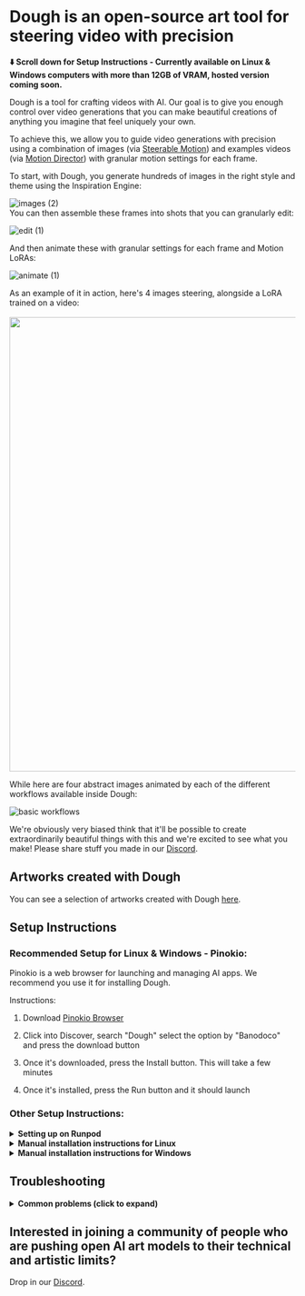 # Dough is an open-source art tool for steering video with precision

**⬇️ Scroll down for Setup Instructions - Currently available on Linux & Windows computers with more than 12GB of VRAM, hosted version coming soon.**

Dough is a tool for crafting videos with AI. Our goal is to give you enough control over video generations that you can make beautiful creations of anything you imagine that feel uniquely your own.

To achieve this, we allow you to guide video generations with precision using a combination of images (via [Steerable Motion](https://github.com/banodoco/steerable-motion)) and examples videos (via [Motion Director](https://github.com/ExponentialML/AnimateDiff-MotionDirector)) with granular motion settings for each frame.

To start, with Dough, you generate hundreds of images in the right style and theme using the Inspiration Engine:

![images (2)](https://github.com/user-attachments/assets/ebdb923e-7d4e-4dee-8cce-db62d5c62be2)
<br>
You can then assemble these frames into shots that you can granularly edit:
<br>

![edit (1)](https://github.com/user-attachments/assets/405af368-b2ad-406a-93aa-942d84dd48cc)

And then animate these with granular settings for each frame and Motion LoRAs:
<br>

![animate (1)](https://github.com/user-attachments/assets/2ced74e1-88c7-4c49-a3f4-942bb00f1893)

As an example of it in action, here's 4 images steering, alongside a LoRA trained on a video:
<br>
<br>
<img src="https://github.com/banodoco/Dough/assets/34690994/e5d70cc3-03e2-450d-8bc7-b6d1a920af4a" width="800">

While here are four abstract images animated by each of the different workflows available inside Dough:

![basic workflows](https://github.com/banodoco/steerable-motion/blob/main/demo/basic_workflows.gif)

We're obviously very biased think that it'll be possible to create extraordinarily beautiful things with this and we're excited to see what you make! Please share stuff you made in our [Discord](https://discord.com/invite/8Wx9dFu5tP).

## Artworks created with Dough

You can see a selection of artworks created with Dough [here](https://banodoco.ai/Dough#some-weird-beautiful-and-interesting-things-people-have-made-with-dough-and-steerable-motion-the-technology-behind-it).

## Setup Instructions

### Recommended Setup for Linux & Windows - Pinokio:

Pinokio is a web browser for launching and managing AI apps. We recommend you use it for installing Dough.

Instructions:

1) Download [Pinokio Browser](https://pinokio.computer/)

2) Click into Discover, search "Dough" select the option by "Banodoco" and press the download button

3) Once it's downloaded, press the Install button. This will take a few minutes

4) Once it's installed, press the Run button and it should launch

### Other Setup Instructions:

<details>
  <summary><b>Setting up on Runpod</b></summary>

  
1) We recommend setting up persistent storage for a quick setup and for your projects to persist. To get it going, click into “Storage”, select “New Network Volume”. 50GB should be more than enough to start.


2) Select a machine - any should work, but we recommend a 4090.


3) During setup, open the relevant ports for Dough like below:


<img src="https://github.com/banodoco/Dough/assets/34690994/102bc6fe-0962-493f-b11a-9dfa22501bdd" width="600">

<img src="https://github.com/banodoco/Dough/assets/34690994/1b9ff4d7-960e-496c-83ae-306c0dfa623d" width="600">


4) When you’ve launched the pod, click into Jupyter Notebook:

<img src="https://github.com/banodoco/Dough/assets/34690994/9a0b6b54-ae53-4571-8131-165c4bacc909" width="600">

<img src="https://github.com/banodoco/Dough/assets/34690994/86b31523-7457-43b2-ad68-99e62689c32f" width="600">


5) Follow the “Setup for Linux” below and come back here when you’ve gone through them.


6) Once you’re done that, grab the IP Address for your instance:

<img src="https://github.com/banodoco/Dough/assets/34690994/35aed283-fa47-494e-924e-0263b84be2b2" width="600">

<img src="https://github.com/banodoco/Dough/assets/34690994/2bdb9363-9138-49bd-a2b9-69961e744f7a" width="600">

<img src="https://github.com/banodoco/Dough/assets/34690994/a2a83ee6-149e-44aa-b00a-d36e42320bb4" width="600">

Then form put these into this form with a : between them like this:

{Public ID}:{External Pair Value}

In the above example, that would make it:

213.173.108.4:14810

Then go to this URL, and it should be running!

**Important:** remember to terminate the instance once you’re done - you can restart it by following the instructions from step 3 above.

</details>


<details>
  <summary><b>Manual installation instructions for Linux</b></summary>

### Install the app

This commands sets up the app. Run this only the first time, after that you can simply start the app using the next command.
```bash
curl -sSL https://raw.githubusercontent.com/banodoco/Dough/green-head/scripts/linux_setup.sh | bash
```

### Enter the folder

In terminal, run:
```bash
cd Dough
```

### Run the app

you can run the app using 

```bash
source ./dough-env/bin/activate && ./scripts/entrypoint.sh
```
</details>


<details>
  <summary><b>Manual installation instructions for Windows</b></summary>

### Open Powershell in Administrator mode

Open the Start menu, type Windows PowerShell, right-click on Windows PowerShell, and then select Run as administrator.
Then run this command ```Set-ExecutionPolicy RemoteSigned```

**NOTE:** Make sure you have Python3.10 installed and set as the default Python version

### Install the app

Install MS C++ Redistributable (if not already present) - https://aka.ms/vs/16/release/vc_redist.x64.exe

### Navigate to Documents

Make sure you're in the documents folder by running the following command:

```bash
cd ~\Documents
```

### Run the setup script

```bash
iwr -useb "https://raw.githubusercontent.com/banodoco/Dough/green-head/scripts/windows_setup.bat" -OutFile "script.bat"
Start-Process "cmd.exe" -ArgumentList "/c script.bat"
```

### Enter the folder
In Powershell, run:
```bash
cd Dough
```

### Run the app

```bash
. .\dough-env\Scripts\activate ; .\scripts\entrypoint.bat
```
</details>


## Troubleshooting


<details>
  <summary><b>Common problems (click to expand)</b></summary>

<details>
  <summary><b>Issue during installation</b></summary>
  
- Make sure you are using python3.10
- If you are on Windows, make sure permissions of the Dough folder are not restricted (try to grant full access to everyone)
- Double-check that you are not inside any system-protected folders like system32
- Install the app in admin mode. Open the powershell in the admin mode and run "Set-ExecutionPolicy RemoteSigned". Then follow the installation instructions given in the readme
- If all of the above fail, try to run the following instructions one by one and report which one is throwing the error
  ```bash
  call dough-env\Scripts\activate.bat
  python.exe -m pip install --upgrade pip
  pip install -r requirements.txt
  pip install websocket
  pip install torch torchvision torchaudio --index-url https://download.pytorch.org/whl/cu118
  pip install -r comfy_runner\requirements.txt
  pip install -r ComfyUI\requirements.txt
  ```
</details>
<details>
  <summary><b>Unable to locate credentials</b></summary>
  Make a copy of ".env.sample" and rename it to ".env"
</details>
<details>
  <summary><b>Issue during runtime</b></summary>

- If a particular node inside Comfy is throwing an error then delete that node and restart the app
- Make sure you are using python3.10 and the virtual environment is activated
- Try doing "git pull origin main" to get the latest code
</details>
<details>
  <summary><b>Generations are in progress for a long time</b></summary>

- Check the terminal if any progress is being made (they can be very slow, especially in the case of upscaling)
- Cancel the generations directly from the sidebar if they are stuck
- If you don't see any logs in the terminal, make sure no other program is running at port 12345 on your machine as Dough uses that port
</details>
<details>
  <summary><b>Some other error?</b></summary>
  
  Drop in our [Discord](https://discord.com/invite/8Wx9dFu5tP).
</details>
</details>

## Interested in joining a community of people who are pushing open AI art models to their technical and artistic limits?

Drop in our [Discord](https://discord.com/invite/8Wx9dFu5tP).

